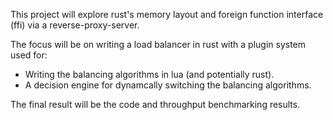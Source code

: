 This project will explore rust's memory layout and foreign function interface (ffi)
via a reverse-proxy-server.

The focus will be on writing a load balancer in rust with a plugin system used for:
  - Writing the balancing algorithms in lua (and potentially rust).
  - A decision engine for dynamcally switching the balancing algorithms.

The final result will be the code and throughput benchmarking results.
